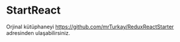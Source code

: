 # StartReact
Orjinal kütüphaneyi https://github.com/mrTurkay/ReduxReactStarter adresinden ulaşabilirsiniz.
